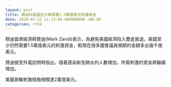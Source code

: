 ```yaml
---
layout: post
title: 穆迪料美國至少再需要1.5萬億美元刺激資金
date: 2020-07-22 11:13:09.000000000 +08:00
categories: rthk
---
```


穆迪首席經濟師贊迪(Mark Zandi)表示，為避免美國經濟陷入雙底衰退，美國至少仍然需要1.5萬億美元的刺激資金，較現在很多國會議員預期的金額多出幾千億美元。

贊迪接受外電訪問時指出，隨着感染新型肺炎的人數增加，所需刺激的資金將繼續增加。

美國首輪刺激措施規模達2萬億美元。
